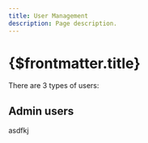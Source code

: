 ```yaml
---
title: User Management
description: Page description.
---
```


# {$frontmatter.title}

<!-- {$frontmatter.description} -->

There are 3 types of users:

## Admin users

asdfkj
